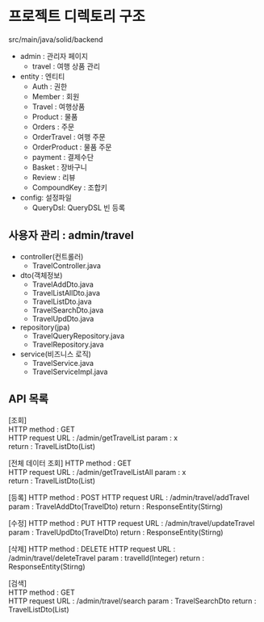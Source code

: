 # 프로젝트 디렉토리 구조
src/main/java/solid/backend

- admin : 관리자 페이지
  - travel : 여행 상품 관리
- entity : 엔티티
  - Auth : 권한
  - Member : 회원
  - Travel : 여행상품
  - Product : 물품
  - Orders : 주문
  - OrderTravel : 여행 주문
  - OrderProduct : 물품 주문
  - payment : 결제수단
  - Basket : 장바구니
  - Review : 리뷰
  - CompoundKey : 조합키
- config: 설정파일
  - QueryDsl: QueryDSL 빈 등록
  

## 사용자 관리 : admin/travel
- controller(컨트롤러)
    - TravelController.java
- dto(객체정보)
    - TravelAddDto.java
    - TravelListAllDto.java
    - TravelListDto.java
    - TravelSearchDto.java
    - TravelUpdDto.java
- repository(jpa)
    - TravelQueryRepository.java
    - TravelRepository.java
- service(비즈니스 로직)
    - TravelService.java
    - TravelServiceImpl.java

## API 목록
[조회]  
HTTP method : GET  
HTTP request URL : /admin/getTravelList 
param : x  
return : TravelListDto(List)

[전체 데이터 조회]
HTTP method : GET  
HTTP request URL : /admin/getTravelListAll
param : x  
return : TravelListDto(List)

[등록]
HTTP method : POST
HTTP request URL : /admin/travel/addTravel
param : TravelAddDto(TravelDto)
return : ResponseEntity(Stirng)

[수정]
HTTP method : PUT
HTTP request URL : /admin/travel/updateTravel
param : TravelUpdDto(TravelDto)
return : ResponseEntity(Stirng)

[삭제]
HTTP method : DELETE
HTTP request URL : /admin/travel/deleteTravel
param : travelId(Integer)
return : ResponseEntity(Stirng)

[검색]  
HTTP method : GET  
HTTP request URL : /admin/travel/search 
param : TravelSearchDto 
return : TravelListDto(List)
